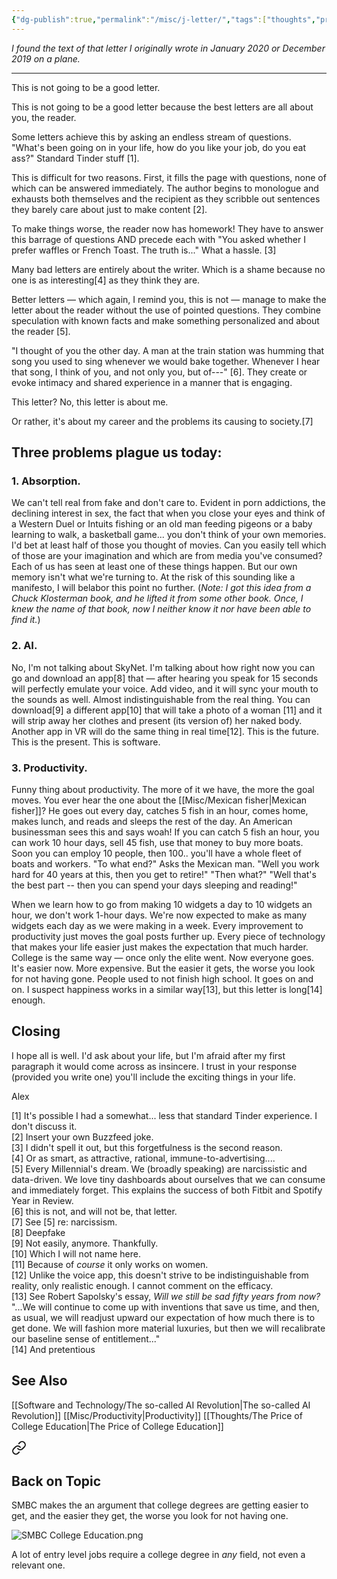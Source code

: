 ```yaml
---
{"dg-publish":true,"permalink":"/misc/j-letter/","tags":["thoughts","productivity","AI"],"noteIcon":3}
---
```



*I found the text of that letter I originally wrote in January 2020 or December 2019 on a plane.*

---
This is not going to be a good letter.  

This is not going to be a good letter because the best letters are all about you, the reader.

Some letters achieve this by asking an endless stream of questions. "What's been going on in your life, how do you like your job, do you eat ass?" Standard Tinder stuff [1]. 

This is difficult for two reasons. First, it fills the page with questions, none of which can be answered immediately. The author begins to monologue and exhausts both themselves and the recipient as they scribble out sentences they barely care about just to make content [2]. 

To make things worse, the reader now has homework! They have to answer this barrage of questions AND precede each with "You asked whether I prefer waffles or French Toast. The truth is..." What a hassle. [3]  

Many bad letters are entirely about the writer. Which is a shame because no one is as interesting[4] as they think they are.  

Better letters — which again, I remind you, this is not — manage to make the letter about the reader without the use of pointed questions. They combine speculation with known facts and make something personalized and about the reader [5]. 

"I thought of you the other day. A man at the train station was humming that song you used to sing whenever we would bake together. Whenever I hear that song, I think of you, and not only you, but of---" [6]. They create or evoke intimacy and shared experience in a manner that is engaging.  

This letter? No, this letter is about me.  

Or rather, it's about my career and the problems its causing to society.[7]  

## Three problems plague us today:  
  
### 1.  **Absorption**.

We can't tell real from fake and don't care to. Evident in porn addictions, the declining interest in sex, the fact that when you close your eyes and think of a Western Duel or Intuits fishing or an old man feeding pigeons or a baby learning to walk, a basketball game... you don't think of your own memories. I'd bet at least half of those you thought of movies. Can you easily tell which of those are your imagination and which are from media you've consumed? Each of us has seen at least one of these things happen. But our own memory isn't what we're turning to. At the risk of this sounding like a manifesto, I will belabor this point no further.  (*Note: I got this idea from a Chuck Klosterman book, and he lifted it from some other book. Once, I knew the name of that book, now I neither know it nor have been able to find it.*)

### 2. **AI**.
No, I'm not talking about SkyNet. I'm talking about how right now you can go and download an app[8] that — after hearing you speak for 15 seconds will perfectly emulate your voice. Add video, and it will sync your mouth to the sounds as well. Almost indistinguishable from the real thing. You can download[9] a different app[10] that will take a photo of a woman [11] and it will strip away her clothes and present (its version of) her naked body. Another app in VR will do the same thing in real time[12]. This is the future. This is the present. This is software.  

### 3.  **Productivity**. 
Funny thing about productivity. The more of it we have, the more the goal moves. You ever hear the one about the [[Misc/Mexican fisher\|Mexican fisher]]? He goes out every day, catches 5 fish in an hour, comes home, makes lunch, and reads and sleeps the rest of the day. An American businessman sees this and says woah! If you can catch 5 fish an hour, you can work 10 hour days, sell 45 fish, use that money to buy more boats. Soon you can employ 10 people, then 100.. you'll have a whole fleet of boats and workers. "To what end?" Asks the Mexican man. "Well you work hard for 40 years at this, then you get to retire!" "Then what?" "Well that's the best part -- then you can spend your days sleeping and reading!"  

When we learn how to go from making 10 widgets a day to 10 widgets an hour, we don't work 1-hour days. We're now expected to make as many widgets each day as we were making in a week. Every improvement to productivity just moves the goal posts further up. Every piece of technology that makes your life easier just makes the expectation that much harder. College is the same way — once only the elite went. Now everyone goes. It's easier now. More expensive. But the easier it gets, the worse you look for not having gone. People used to not finish high school. It goes on and on. I suspect happiness works in a similar way[13], but this letter is long[14] enough.  

## Closing

I hope all is well. I'd ask about your life, but I'm afraid after my first paragraph it would come across as insincere. I trust in your response (provided you write one) you'll include the exciting things in your life.  
  
Alex  


[1] It's possible I had a somewhat... less that standard Tinder experience. I don't discuss it.  
[2] Insert your own Buzzfeed joke.  
[3] I didn't spell it out, but this forgetfulness is the second reason.  
[4] Or as smart, as attractive, rational, immune-to-advertising....  
[5] Every Millennial's dream. We (broadly speaking) are narcissistic and data-driven. We love tiny dashboards about ourselves that we can consume and immediately forget. This explains the success of both Fitbit and Spotify Year in Review.  
[6] this is not, and will not be, that letter.  
[7] See [5] re: narcissism.  
[8] Deepfake  
[9] Not easily, anymore. Thankfully.  
[10] Which I will not name here.  
[11] Because of *course* it only works on women.  
[12] Unlike the voice app, this doesn't strive to be indistinguishable from reality, only realistic enough. I cannot comment on the efficacy.  
[13] See Robert Sapolsky's essay, *Will we still be sad fifty years from now?* "...We will continue to come up with inventions that save us time, and then, as usual, we will readjust upward our expectation of how much there is to get done. We will fashion more material luxuries, but then we will recalibrate our baseline sense of entitlement..."  
[14] And pretentious

## See Also

[[Software and Technology/The so-called AI Revolution\|The so-called AI Revolution]]
[[Misc/Productivity\|Productivity]]
[[Thoughts/The Price of College Education\|The Price of College Education]]

<div class="transclusion internal-embed is-loaded"><a class="markdown-embed-link" href="/thoughts/the-price-of-college-education/#back-on-topic" aria-label="Open link"><svg xmlns="http://www.w3.org/2000/svg" width="24" height="24" viewBox="0 0 24 24" fill="none" stroke="currentColor" stroke-width="2" stroke-linecap="round" stroke-linejoin="round" class="svg-icon lucide-link"><path d="M10 13a5 5 0 0 0 7.54.54l3-3a5 5 0 0 0-7.07-7.07l-1.72 1.71"></path><path d="M14 11a5 5 0 0 0-7.54-.54l-3 3a5 5 0 0 0 7.07 7.07l1.71-1.71"></path></svg></a><div class="markdown-embed">



## Back on Topic

SMBC makes the an argument that college degrees are getting easier to get, and the easier they get, the worse you look for not having one.

![SMBC College Education.png](/img/user/img/SMBC%20College%20Education.png)


A lot of entry level jobs require a college degree in *any* field, not even a relevant one.


</div></div>

